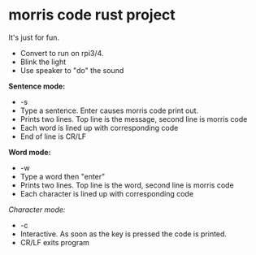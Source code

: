 # morris code rust project

It's just for fun.

- Convert to run on rpi3/4.
- Blink the light
- Use speaker to "do" the sound

**Sentence mode:**
- -s
- Type a sentence. Enter causes morris code print out.
- Prints two lines. Top line is the message, second line is morris code
- Each word is lined up with corresponding code
- End of line is CR/LF

**Word mode:**
- -w
- Type a word then "enter"
- Prints two lines. Top line is the word, second line is morris code
- Each character is lined up with corresponding code

*Character mode:*
- -c
- Interactive. As soon as the key is pressed the code is printed.
- CR/LF exits program